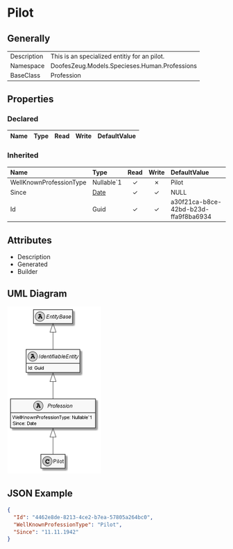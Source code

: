 ﻿# Pilot

## Generally

|||
|:-|:-|
|Description|This is an specialized entitiy for an pilot.|
|Namespace|DoofesZeug.Models.Specieses.Human.Professions|
|BaseClass|Profession|

## Properties

### Declared

|Name|Type|Read|Write|DefaultValue|
|:---|:---|:--:|:---:|:-----------|

### Inherited

|Name|Type|Read|Write|DefaultValue|
|:---|:---|:--:|:---:|:-----------|
|WellKnownProfessionType|Nullable`1|&#x2713;|&#x2717;|Pilot|
|Since|[Date](../../Models/DoofesZeug.Models.DateAndTime/Date.md)|&#x2713;|&#x2713;|NULL|
|Id|Guid|&#x2713;|&#x2713;|a30f21ca-b8ce-42bd-b23d-ffa9f8ba6934|

## Attributes

- Description
- Generated
- Builder

## UML Diagram

![Pilot.png](./Pilot.png "Pilot")

## JSON Example

```json
{
  "Id": "4462e8de-8213-4ce2-b7ea-57805a264bc0",
  "WellKnownProfessionType": "Pilot",
  "Since": "11.11.1942"
}
```

